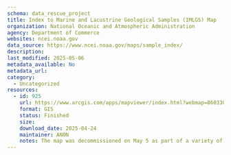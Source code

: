```yaml
---
schema: data_rescue_project 
title: Index to Marine and Lacustrine Geological Samples (IMLGS) Map
organization: National Oceanic and Atmospheric Administration
agency: Department of Commerce
websites: ncei.noaa.gov
data_source: https://www.ncei.noaa.gov/maps/sample_index/
description: 
last_modified: 2025-05-06
metadata_available: No
metadata_url: 
category:
  - Uncategorized
resources:
  - id: 925
    url: https://www.arcgis.com/apps/mapviewer/index.html?webmap=860330143ea34d8f9f47127d939161b7
    format: GIS
    status: Finished
    size: 
    download_date: 2025-04-24
    maintainer: ANON
    notes: The map was decommissioned on May 5 as part of a variety of decommissioned maps listed by NOAA.
---
```

